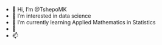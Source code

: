 - 👋 Hi, I’m @TshepoMK
- 👀 I’m interested in data science
- 🌱 I’m currently learning Applied Mathematics in Statistics
- 💞️ 
- 📫 

<!---
TshepoMK/TshepoMK is a ✨ special ✨ repository because its `README.md` (this file) appears on your GitHub profile.
You can click the Preview link to take a look at your changes.
--->
